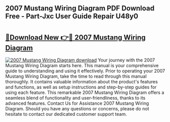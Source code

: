 ## 2007 Mustang Wiring Diagram PDF Download Free - Part-Jxc User Guide Repair U48y0

# <h2><a href="http://dfhj5f.blite.top/?on=2007+Mustang+Wiring+Diagram">🔗Download New 👉🔴 2007 Mustang Wiring Diagram</a></h2>

[![2007 Mustang Wiring Diagram download](https://i.imgur.com/lujVjoI.png)](http://dfhj5f.blite.top/?on=2007+Mustang+Wiring+Diagram)
Your journey with the 2007 Mustang Wiring Diagram starts here. This manual is your comprehensive guide to understanding and using it effectively. Prior to operating your 2007 Mustang Wiring Diagram, take the time to read through this manual thoroughly. It contains valuable information about the product's features and functions, as well as setup instructions and step-by-step guides for using each feature. This remarkable 2007 Mustang Wiring Diagram offers a seamless blend of functionality and user-friendliness, thanks to its advanced features. Contact Us for Assistance 2007 Mustang Wiring Diagram. Should you have any questions or concerns, please do not hesitate to contact our dedicated customer support team.
